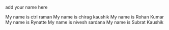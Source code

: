 add your name here

My name is ctrl raman
My name is chirag kaushik 
My name is Rohan Kumar
My name is Rynatte
My name is nivesh sardana
My name is Subrat Kaushik
